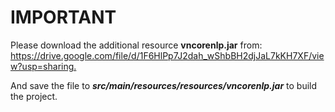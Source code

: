 # IMPORTANT 
Please download the additional resource **vncorenlp.jar** from:  
<https://drive.google.com/file/d/1F6HlPp7J2dah_wShbBH2djJaL7kKH7XF/view?usp=sharing.>
 
And save the file to ***src/main/resources/resources/vncorenlp.jar*** to build the project.
